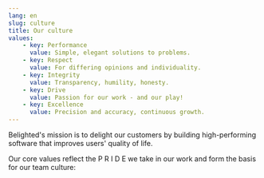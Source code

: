```yaml
---
lang: en
slug: culture
title: Our culture
values:
    - key: Performance
      value: Simple, elegant solutions to problems.
    - key: Respect
      value: For differing opinions and individuality.
    - key: Integrity
      value: Transparency, humility, honesty.
    - key: Drive
      value: Passion for our work - and our play!
    - key: Excellence
      value: Precision and accuracy, continuous growth.
---
```


Belighted's mission is to delight our customers by building high-performing software that improves users' quality of life.

Our core values reflect the
P R I D E we take in our work and form the basis for our team culture:
